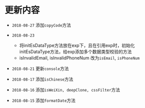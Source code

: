 # 更新内容
- `2018-08-27` 添加`copyCode`方法

- `2018-08-23`
  - 将initEsDataType方法放在exp下，且在引用exp时，初始化initEsDataType方法，给exp添加多个数据类型校验的方法
  - isInvalidEmail, isInvalidPhoneNum 改为`isEmail`, `isPhoneNum`

- `2018-08-21` 更新`console`方法

- `2018-08-17` 添加`isChinese`方法

- `2018-08-16` 添加`isWeiXin, deepClone, cssFilter`方法

- `2018-08-15` 添加`formatDate`方法
